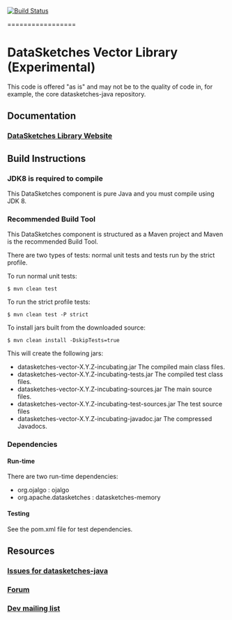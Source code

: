 <!--
    Licensed to the Apache Software Foundation (ASF) under one
    or more contributor license agreements.  See the NOTICE file
    distributed with this work for additional information
    regarding copyright ownership.  The ASF licenses this file
    to you under the Apache License, Version 2.0 (the
    "License"); you may not use this file except in compliance
    with the License.  You may obtain a copy of the License at

      http://www.apache.org/licenses/LICENSE-2.0

    Unless required by applicable law or agreed to in writing,
    software distributed under the License is distributed on an
    "AS IS" BASIS, WITHOUT WARRANTIES OR CONDITIONS OF ANY
    KIND, either express or implied.  See the License for the
    specific language governing permissions and limitations
    under the License.
-->

[![Build Status](https://travis-ci.org/apache/incubator-datasketches-vector.svg?branch=master)](https://travis-ci.org/apache/incubator-datasketches-vector)

=================

# DataSketches Vector Library (Experimental)
This code is offered "as is" and may not be to the quality of code in, for example, the core datasketches-java repository. 


## Documentation

### [DataSketches Library Website](https://datasketches.apache.org/)


## Build Instructions

### JDK8 is required to compile
This DataSketches component is pure Java and you must compile using JDK 8.

### Recommended Build Tool
This DataSketches component is structured as a Maven project and Maven is the recommended Build Tool.

There are two types of tests: normal unit tests and tests run by the strict profile.  

To run normal unit tests:

    $ mvn clean test

To run the strict profile tests:

    $ mvn clean test -P strict

To install jars built from the downloaded source:

    $ mvn clean install -DskipTests=true

This will create the following jars:

* datasketches-vector-X.Y.Z-incubating.jar The compiled main class files.
* datasketches-vector-X.Y.Z-incubating-tests.jar The compiled test class files.
* datasketches-vector-X.Y.Z-incubating-sources.jar The main source files.
* datasketches-vector-X.Y.Z-incubating-test-sources.jar The test source files
* datasketches-vector-X.Y.Z-incubating-javadoc.jar  The compressed Javadocs.

### Dependencies

#### Run-time
There are two run-time dependencies:

* org.ojalgo : ojalgo 
* org.apache.datasketches : datasketches-memory

#### Testing
See the pom.xml file for test dependencies.

## Resources

### [Issues for datasketches-java](https://github.com/apache/incubator-datasketches-java/issues)

### [Forum](https://groups.google.com/forum/#!forum/sketches-user)

### [Dev mailing list](dev@datasketches.apache.org)
